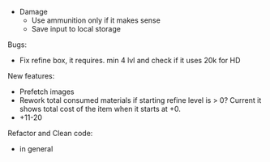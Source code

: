 * Damage
    * Use ammunition only if it makes sense
    * Save input to local storage  

Bugs:  
* Fix refine box, it requires. min 4 lvl and check if it uses 20k for HD

New features:
* Prefetch images
* Rework total consumed materials if starting refine level is > 0? Current it shows total cost of the item when it starts at +0.
* +11-20

Refactor and Clean code:
* in general